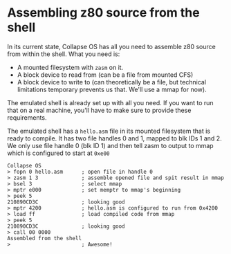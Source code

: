 # Assembling z80 source from the shell

In its current state, Collapse OS has all you need to assemble z80 source
from within the shell. What you need is:

* A mounted filesystem with `zasm` on it.
* A block device to read from (can be a file from mounted CFS)
* A block device to write to (can theoretically be a file, but technical
  limitations temporary prevents us that. We'll use a mmap for now).

The emulated shell is already set up with all you need. If you want to run that
on a real machine, you'll have to make sure to provide these requirements.

The emulated shell has a `hello.asm` file in its mounted filesystem that is
ready to compile. It has two file handles 0 and 1, mapped to blk IDs 1 and 2.
We only use file handle 0 (blk ID 1) and then tell zasm to output to mmap which
is configured to start at `0xe00`

    Collapse OS
    > fopn 0 hello.asm      ; open file in handle 0
    > zasm 1 3              ; assemble opened file and spit result in mmap
    > bsel 3                ; select mmap
    > mptr e000             ; set memptr to mmap's beginning
    > peek 5
    210890CD3C              ; looking good
    > mptr 4200             ; hello.asm is configured to run from 0x4200
    > load ff               ; load compiled code from mmap
    > peek 5
    210890CD3C              ; looking good
    > call 00 0000
    Assembled from the shell
    >                       ; Awesome!
